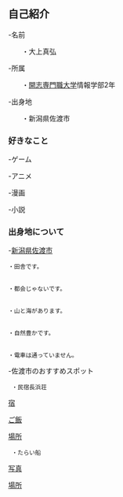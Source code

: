 ## 自己紹介

-名前

 　　・大上真弘
 
-所属

 　　・[開志専門職大学](https://kaishi-pu.ac.jp/)情報学部2年


-出身地
　　　
   
   
   　　・新潟県佐渡市




### 好きなこと
-ゲーム


-アニメ


-漫画


-小説

### 出身地について

-[新潟県佐渡市](https://www.google.com/maps?q=%E6%96%B0%E6%BD%9F%E7%9C%8C%E4%BD%90%E6%B8%A1%E5%B8%82&rlz=1C5CHFA_enJP902JP909&um=1&ie=UTF-8&sa=X&ved=2ahUKEwi-lPyitr_0AhX2k1YBHTohAVkQ_AUoAXoECAEQAw)

    ・田舎です。
    
    
    ・都会じゃないです。
    
    
    ・山と海があります。
    
    
    ・自然豊かです。
    
    
    ・電車は通っていません。
    
    
-佐渡市のおすすめスポット
     
     
     
     ・民宿長浜荘
     
     
     
   [宿](https://niigata-kankou.or.jp/image/rendering/blog_paragraph_image/7801/keep/1200?v=510c5cfbe670f8e6b49b6d740b7d7166fa7d8274)
   
   
   [ご飯](https://niigata-kankou.or.jp/image/rendering/blog_paragraph_image/7798/keep/1200?v=f3c75d965174ff259ab62822f8270f2aaaaf72d4)
   
   
   [場所](https://www.google.com/maps/place/%E9%95%B7%E6%B5%9C%E8%8D%98/@37.9417839,138.3080835,17z/data=!3m1!4b1!4m8!3m7!1s0x5ff362ce999e8189:0xbbb3488af9261fe9!5m2!4m1!1i2!8m2!3d37.9417839!4d138.3102722?hl=ja)
     
     
     
     ・たらい船
     
     
     
   [写真](http://niigata-kankou.or.jp/image/rendering/attraction_image/10475/keep/1200?v=fdd9fd70f36c1ef97b20e51927cff5dec8ff1770)
   
   
   [場所](https://www.google.com/maps/place/%E7%9F%A2%E5%B3%B6%E4%BD%93%E9%A8%93%E4%BA%A4%E6%B5%81%E9%A4%A8/@37.8088267,138.2646993,17z/data=!3m1!4b1!4m5!3m4!1s0x5ff4875ce95dcd39:0xc8e5251c7d01b95c!8m2!3d37.808857!4d138.266913?hl=ja)
